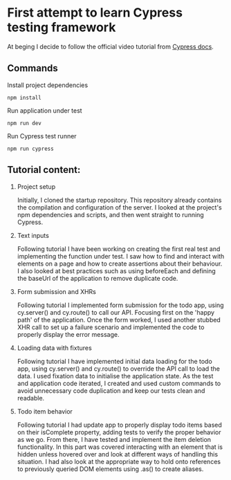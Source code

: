 # First attempt to learn Cypress testing framework

At beging I decide to follow the official video tutorial from [Cypress docs](https://docs.cypress.io/examples/tutorials).

## Commands

Install project dependencies
```console
npm install
```

Run application under test
```console
npm run dev
```

Run Cypress test runner
```console
npm run cypress
```

## Tutorial content:

1. Project setup

    Initially, I cloned the startup repository. This repository already contains the compilation and configuration of the server. I looked at the project's npm dependencies and scripts, and then went straight to running Cypress.

2. Text inputs

    Following tutorial I have been working on creating the first real test and implementing the function under test. I saw how to find and interact with elements on a page and how to create assertions about their behaviour. I also looked at best practices such as using beforeEach and defining the baseUrl of the application to remove duplicate code.

3. Form submission and XHRs

    Following tutorial I implemented form submission for the todo app, using cy.server() and cy.route() to call our API. Focusing first on the 'happy path' of the application. Once the form worked, I used another stubbed XHR call to set up a failure scenario and implemented the code to properly display the error message.

4. Loading data with fixtures

    Following tutorial I have implemented initial data loading for the todo app, using cy.server() and cy.route() to override the API call to load the data. I used fixation data to initialise the application state. As the test and application code iterated, I created and used custom commands to avoid unnecessary code duplication and keep our tests clean and readable.

5. Todo item behavior

    Following tutorial I had update app to properly display todo items based on their isComplete property, adding tests to verify the proper behavior as we go. From there, I have  tested and implement the item deletion functionality. In this part was covered interacting with an element that is hidden unless hovered over and look at different ways of handling this situation. I had  also look at the appropriate way to hold onto references to previously queried DOM elements using .as() to create aliases.
